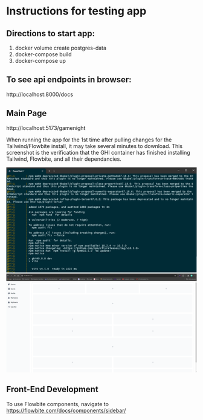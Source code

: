 # Instructions for testing app

## Directions to start app:

1. docker volume create postgres-data
2. docker-compose build
3. docker-compose up

## To see api endpoints in browser:

http://localhost:8000/docs


## Main Page

http://localhost:5173/gamenight

When running the app for the 1st time after pulling changes for the Tailwind/Flowbite install, it may take several minutes to download.
This screenshot is the verification that the GHI container has finished installing Tailwind, Flowbite, and all their dependancies.

![GHI-screenshot](docs/img/GHI_container_ready.png)
![Flowbite-success](docs/img/Flowbite%20Successful%20Install.png)


## Front-End Development

To use Flowbite components, navigate to https://flowbite.com/docs/components/sidebar/

